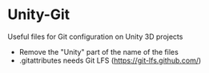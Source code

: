 # Unity-Git
Useful files for Git configuration on Unity 3D projects

- Remove the "Unity" part of the name of the files
- .gitattributes needs Git LFS (https://git-lfs.github.com/)
